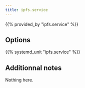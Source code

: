 ```yaml
---
title: ipfs.service
---
```


{{% provided_by "ipfs.service" %}}

## Options

{{% systemd_unit "ipfs.service" %}}

## Additionnal notes

Nothing here.
